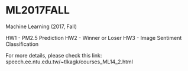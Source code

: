 # ML2017FALL
Machine Learning (2017, Fall)

HW1 - PM2.5 Prediction
HW2 - Winner or Loser
HW3 - Image Sentiment Classification

For more details, please check this link:
	speech.ee.ntu.edu.tw/~tlkagk/courses_ML14_2.html



